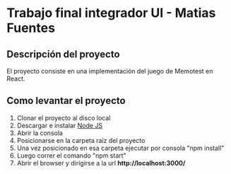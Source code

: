 # Trabajo final integrador UI - Matias Fuentes

## Descripción del proyecto

El proyecto consiste en una implementación del juego de Memotest en React.

## Como levantar el proyecto

1. Clonar el proyecto al disco local
2. Descargar e instalar [Node JS](https://nodejs.org/en/) 
3. Abrir la consola
4. Posicionarse en la carpeta raíz del proyecto
5. Una vez posicionado en esa carpeta ejecutar por consola "npm install"
6. Luego correr el comando "npm start"
7. Abrir el browser y dirigirse a la url **http://localhost:3000/**
